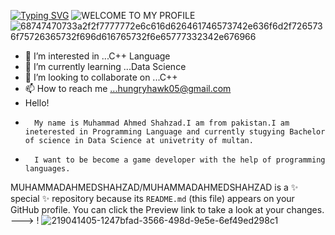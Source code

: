 <a href="https://git.io/typing-svg"><img src="https://readme-typing-svg.demolab.com?font=Fira+Code&duration=4961&pause=1000&color=FFFFFF&background=49FF7200&width=441&lines=+Hi%2C+Welcome+to+my+Profile!%F0%9F%98%89;My+name+is+Muhammad+Ahmed+Shahzad;i+like+to+learn+programming+languages;i'm+interested+in+gaming+and;also+want+to+become+a+game+developer;Thank+you+for+visiting+it!%E2%9C%8C%E2%9D%A4" alt="Typing SVG" /></a>
![WELCOME TO MY PROFILE](https://user-images.githubusercontent.com/114295067/219773231-6ffae323-553a-4e4d-b174-aa0ceb056c22.png)
![68747470733a2f2f7777772e6c616d626461746573742e636f6d2f7265736f75726365732f696d616765732f6e65777332342e676966](https://user-images.githubusercontent.com/114295067/219774737-4b788bd9-bad0-47fe-b7f5-9f8a02362307.gif)

                                              
                                       



- 👀 I’m interested in ...C++ Language
- 🌱 I’m currently learning ...Data Science
- 💞️ I’m looking to collaborate on ...C++
- 📫 How to reach me ...hungryhawk05@gmail.com
- Hello!
-       My name is Muhammad Ahmed Shahzad.I am from pakistan.I am ineterested in Programming Language and currently stugying Bachelor of science in Data Science at univetrity of multan.
-       I want to be become a game developer with the help of programming languages.
MUHAMMADAHMEDSHAHZAD/MUHAMMADAHMEDSHAHZAD is a ✨ special ✨ repository because its `README.md` (this file) appears on your GitHub profile.
You can click the Preview link to take a look at your changes.
--->
!
![219041405-1247bfad-3566-498d-9e5e-6ef49ed298c1](https://user-images.githubusercontent.com/114295067/219400125-92b2eb1d-7cd3-4ad8-ae92-74e5bcc8b808.gif)


